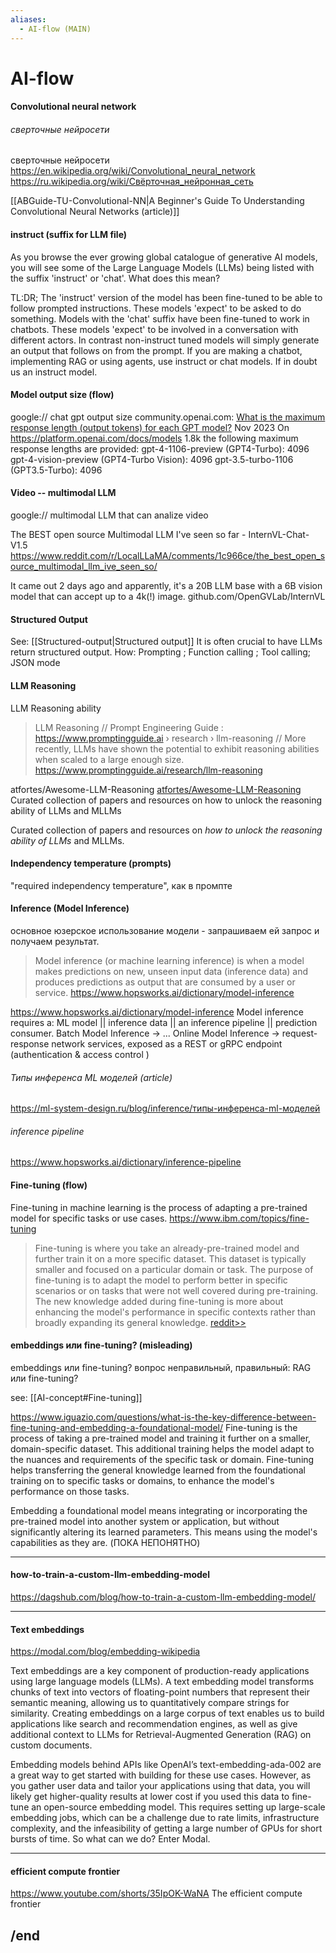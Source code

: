 ```yaml
---
aliases:
  - AI-flow (MAIN)
---
```

# AI-flow

#### Convolutional neural network
###### сверточные нейросети
сверточные нейросети
https://en.wikipedia.org/wiki/Convolutional_neural_network
https://ru.wikipedia.org/wiki/Свёрточная_нейронная_сеть 

[[ABGuide-TU-Convolutional-NN|A Beginner's Guide To Understanding Convolutional Neural Networks (article)]]

#### instruct (suffix for LLM file)

As you browse the ever growing global catalogue of generative AI models, you will see some of the Large Language Models (LLMs) being listed with the suffix 'instruct' or 'chat'. What does this mean?

TL:DR; The 'instruct' version of the model has been fine-tuned to be able to follow prompted instructions. These models 'expect' to be asked to do something. Models with the 'chat' suffix have been fine-tuned to work in chatbots. These models 'expect' to be involved in a conversation with different actors. In contrast non-instruct tuned models will simply generate an output that follows on from the prompt. If you are making a chatbot, implementing RAG or using agents, use instruct or chat models. If in doubt us an instruct model.


#### Model output size (flow)
google:// chat gpt output size
community.openai.com:  [What is the maximum response length (output tokens) for each GPT model?](https://community.openai.com/t/what-is-the-maximum-response-length-output-tokens-for-each-gpt-model/524066)     Nov 2023
On https://platform.openai.com/docs/models 1.8k the following maximum response lengths are provided:
gpt-4-1106-preview (GPT4-Turbo): 4096
gpt-4-vision-preview (GPT4-Turbo Vision): 4096
gpt-3.5-turbo-1106 (GPT3.5-Turbo): 4096


#### Video -- multimodal LLM
google://
multimodal LLM that can analize video


The BEST open source Multimodal LLM I've seen so far - InternVL-Chat-V1.5   https://www.reddit.com/r/LocalLLaMA/comments/1c966ce/the_best_open_source_multimodal_llm_ive_seen_so/
 
It came out 2 days ago and apparently, it's a 20B LLM base with a 6B vision model that can accept up to a 4k(!) image.  github.com/OpenGVLab/InternVL


#### Structured Output
See: [[Structured-output|Structured output]]
It is often crucial to have LLMs return structured output. 
How: Prompting ; Function calling ; Tool calling; JSON mode

#### LLM Reasoning
LLM Reasoning ability
> LLM Reasoning // Prompt Engineering Guide : https://www.promptingguide.ai › research › llm-reasoning // More recently, LLMs have shown the potential to exhibit reasoning abilities when scaled to a large enough size. https://www.promptingguide.ai/research/llm-reasoning


atfortes/Awesome-LLM-Reasoning
[atfortes/Awesome-LLM-Reasoning](https://github.com/atfortes/Awesome-LLM-Reasoning)
Curated collection of papers and resources on how to unlock the reasoning ability of LLMs and MLLMs

Curated collection of papers and resources on _how to unlock the reasoning ability of LLMs_ and MLLMs.
#### Independency temperature (prompts)
"required independency temperature", как в промпте 

#### Inference (Model Inference)
основное юзерское использование модели - запрашиваем ей запрос и получаем результат.

> Model inference (or machine learning inference) is when a model makes predictions on new, unseen input data (inference data) and produces predictions as output that are consumed by a user or service.  https://www.hopsworks.ai/dictionary/model-inference

https://www.hopsworks.ai/dictionary/model-inference
Model inference requires a: 
ML model || inference data || an inference pipeline || prediction consumer. 
‍Batch Model Inference -> ...
‍Online Model Inference -> request-response network services, exposed as a REST or gRPC endpoint (authentication & access control )


###### Типы инференса ML моделей (article)
https://ml-system-design.ru/blog/inference/типы-инференса-ml-моделей 


###### inference pipeline
https://www.hopsworks.ai/dictionary/inference-pipeline


#### Fine-tuning (flow)
Fine-tuning in machine learning is the process of adapting a pre-trained model for specific tasks or use cases. https://www.ibm.com/topics/fine-tuning


>  Fine-tuning is where you take an already-pre-trained model and further train it on a more specific dataset. This dataset is typically smaller and focused on a particular domain or task. The purpose of fine-tuning is to adapt the model to perform better in specific scenarios or on tasks that were not well covered during pre-training. The new knowledge added during fine-tuning is more about enhancing the model's performance in specific contexts rather than broadly expanding its general knowledge.
[reddit>>](https://www.reddit.com/r/learnmachinelearning/comments/19f04y3/comment/kjgtuwu/)



#### embeddings  или fine-tuning? (misleading)
embeddings  или fine-tuning?
вопрос неправильный, правильный: RAG или fine-tuning?

see: [[AI-concept#Fine-tuning]]

https://www.iguazio.com/questions/what-is-the-key-difference-between-fine-tuning-and-embedding-a-foundational-model/
Fine-tuning is the process of taking a pre-trained model and training it further on a smaller, domain-specific dataset. This additional training helps the model adapt to the nuances and requirements of the specific task or domain.
Fine-tuning helps transferring the general knowledge learned from the foundational training on to specific tasks or domains, to enhance the model's performance on those tasks.

Embedding a foundational model means integrating or incorporating the pre-trained model into another system or application, but without significantly altering its learned parameters. This means using the model's capabilities as they are. (ПОКА НЕПОНЯТНО)


------
#### how-to-train-a-custom-llm-embedding-model

https://dagshub.com/blog/how-to-train-a-custom-llm-embedding-model/

------
#### Text embeddings

https://modal.com/blog/embedding-wikipedia

Text embeddings are a key component of production-ready applications using large language models (LLMs). A text embedding model transforms chunks of text into vectors of floating-point numbers that represent their semantic meaning, allowing us to quantitatively compare strings for similarity. Creating embeddings on a large corpus of text enables us to build applications like search and recommendation engines, as well as give additional context to LLMs for Retrieval-Augmented Generation (RAG) on custom documents.

Embedding models behind APIs like OpenAI’s text-embedding-ada-002 are a great way to get started with building for these use cases. However, as you gather user data and tailor your applications using that data, you will likely get higher-quality results at lower cost if you used this data to fine-tune an open-source embedding model. This requires setting up large-scale embedding jobs, which can be a challenge due to rate limits, infrastructure complexity, and the infeasibility of getting a large number of GPUs for short bursts of time. So what can we do? Enter Modal.

------
#### efficient compute frontier

https://www.youtube.com/shorts/35IpOK-WaNA
 The efficient compute frontier




## /end
